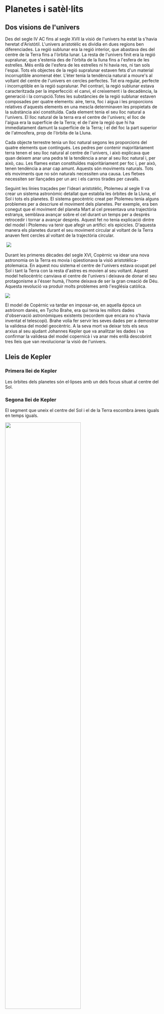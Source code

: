 # Planetes i satèl·lits

## Dos visions de l'univers

Des del segle IV AC fins al segle XVII la visió de l'univers ha estat la s'havia heretat d'Aristòtil. L'univers aristotèlic es dividia en dues regions ben diferenciades. La regió sublunar era la regió interior, que abastava des del centre de la Terra fins a l'òrbita lunar. La resta de l'univers finit era la regió supralunar, que s'estenia des de l'òrbita de la lluna fins a l'esfera de les estrelles. Més enllà de l'esfera de les estrelles ni hi havia res, ni tan sols l'espai. Tots els objectes de la regió supralunar estaven fets d'un material incorruptible anomenat èter. L'èter tenia la tendència natural a moure's al voltant del centre de l'univers en cercles perfectes. Tot era regular, perfecte i incorruptible en la regió supralunar. Pel contrari, la regió sublunar estava caracteritzada per la imperfecció: el canvi, el creixement i la decadència, la generació i la corrupció.Totes les substàncies de la regió sublunar estaven composades per quatre elements: aire, terra, foc i aigua i les proporcions relatives d'aquests elements en una mescla determinaven les propietats de la substància així constituïda. Cada element tenia el seu lloc natural a l'univers. El lloc natural de la terra era el centre de l'univers; el lloc de l'aigua era la superfície de la Terra; el de l'aire la regió que hi ha immediatament damunt la superfície de la Terra; i el del foc la part superior de l'atmosfera, prop de l'òrbita de la Lluna.

Cada objecte terrestre tenia un lloc natural segons les proporcions del quatre elements que contingués. Les pedres per contenir majoritàriament terra tenen el seu lloc natural al centre de l'univers, i això explicava que quan deixem anar una pedra té la tendència a anar al seu lloc natural i, per això, cau. Les flames estan constituïdes majoritàriament per foc i, per això, tenen tendència a anar cap amunt. Aquests són moviments naturals. Tots els moviments que no són naturals necessiten una causa. Les fletxes necessiten ser llançades per un arc i els carros tirades per cavalls.

Seguint les línies traçades per l'ideari aristotèlic, Ptolemeu al segle II va crear un sistema astronòmic detallat que establia les òrbites de la Lluna, el Sol i tots els planetes. El sistema geocèntric creat per Ptolemeu tenia alguns problemes per a descriure el moviment dels planetes. Per exemple, era ben conegut que el moviment del planeta Mart al cel presentava una trajectòria estranya, semblava avançar sobre el cel durant un temps per a desprès retrocedir i tornar a avançar després. Aquest fet no tenia explicació dintre del model i Ptolemeu va tenir que afegir un artifici: els epicicles. D'aquesta manera els planetes durant el seu moviment circular al voltant de la Terra anaven fent cercles al voltant de la trajectòria circular.

<img ref="img/epicicle.svg">

<img src="img/epicicles.svg">

Durant les primeres dècades del segle XVI, Copèrnic va idear una nova astronomia on la Terra es movia i qüestionava la visió aristotèlica-ptolemaica. En aquest nou sistema el centre de l'univers estava ocupat pel Sol i tant la Terra con la resta d'astres es movien al seu voltant. Aquest model heliocèntric canviava el centre de l'univers i deixava de donar el seu protagonisme a l'ésser humà, l'home deixava de ser la gran creació de Déu. Aquesta revolució va produir molts problemes amb l'església catòlica.

<img src="img/orbita_retrograda.png">

El model de Copèrnic va tardar en imposar-se, en aquella época un astrònom danès, en Tycho Brahe, era qui tenia les millors dades d'observació astronòmiques existents (recordem que encara no s'havia inventat el telescopi). Brahe volia fer servir les seves dades per a demostrar la validesa del model geocèntric. A la seva mort va deixar tots els seus arxius al seu ajudant Johannes Kepler que va analitzar les dades i va confirmar la validesa del model copernicà i va anar més enllà descobrint tres lleis que van revolucionar la visió de l'univers.

## Lleis de Kepler

### Primera llei de Kepler

Les òrbites dels planetes són el·lipses amb un dels focus situat al centre del Sol.

### Segona llei de Kepler

El segment que uneix el centre del Sol i el de la Terra escombra àrees iguals en temps iguals.

<img src="img/2a_llei_kepler.svg" style="width:70%">

### Tercera llei de Kepler

El quadrat del temps que tarda un planeta a descriure la seva òrbita és directament proporcional al cub del semieix major de la seva òrbita.

Si designem com T al temps que tarda la Terra en completar una òrbita al voltant del Sol, anomenat període de l'òrbita, tenim que la tercera llei de Kepler es pot enunciar matemàticament de la manera següent:

$$T^{2}=Ca^{3}$$

on a és la longitud del semieix major de l'òrbita.

## Llei de gravitació universal

Quin raonament va seguir Newton per a deduir la seva llei de gravitació?

Si analitzem el cas d'un moviment circular

$$F=ma=m\frac{v^{2}}{r}$$

Newton sabia que la llei fonamental per a la força no podia dependre de la velocitat perquè els cossos no són més pesats pel seu estat de moviment. La velocitat ha de dependre d'altres magnituds, per a un moviment circular:
 
 $$v=\frac{2\pi r}{T}$$

on $$r$$ és el radi de l'òrbita i $$T$$ el període.

D'aquesta manera l'expressió de la força queda:

$$F=\frac{4\pi^{2}mr}{T^{2}}$$

Utilitzant la tercera llei de Kepler per a una òrbita circular: $$T^{2}\propto r^{3}$$

$$F\propto\frac{m}{r^{2}}$$

La força que el Sol exerceix sobre els planetes és inversament proporcional al quadrat de la distància.

Les forces entre els cossos celestes són del mateix tipus que les forces entre els cossos de la Terra (síntesi newtoniana).

Newton va tenir una idea genial per a verificar aquesta hipòtesi:

$$F_{\mathrm{Terra-poma}}=k.m_{\mathrm{poma}}/r_{\mathrm{Terra}}^{2}$$

$$F_{\mathrm{Terra-Lluna}}=k.m_{\mathrm{Lluna}}/r_{\mathrm{Terra-Lluna}}^{2}$$

on $$k$$ s'ha d'interpretar com una constant de proporcionalitat. De la segona llei de Newton $$a=F/m$$ obtenim $$a_{\mathrm{poma}}=k/r_{\mathrm{Terra}}^{2}$$

$$a_{\mathrm{Lluna}}=k/r_{\mathrm{Terra-Lluna}}^{2}$$

En l'època de Newton ja se sabia que la distància Terra-Lluna era 60 vegades el radi de la Terra (Hiparc, 150 AC).

<img src="img/lluna_poma.png" style="width:30%">

Per a validar la seva hipòtesi Newton havia de verificar que l'acceleració de la Lluna era $$3600=60^{2}$$
  més petita que l'acceleració de la poma ($$9,8\,\mathrm{m/s^{2}}$$). Va determinar l'acceleració de la Lluna fent servir: $$a=v^{2}/r$$ i efectivament va comprovar que era 3600 vegades més petita que $$9,8\,\mathrm{m/s^{2}}$$! Newton havia trobat uns dels secrets millor guardats per la natura!

Per altra banda, per a que sigui vàlid el principi d'interacció (acció i reacció), la força havia de ser simètrica respecte del cossos que interactuaven, per tant, la intensitat de la força també depèn del cos que la produeix. Per tant, la magnitud de la força ve donada per l'expressió següent:

$$F=G\frac{m_{1}m_{2}}{r^{2}}$$

on $$G$$ és una constant anomenada **constant de gravitació universal** i val 

$$G=6,67\times10^{-11}\,\mathrm{Nm^{2}kg^{-2}}$$
 
El valor de $G$ és independent dels cossos que interactuen i ens diu que la força gravitatòria és molt petita, així dues masses d'1 kg separades per una distància d'1 m experimentaran una força de $$6,67\times10^{-11}\,\mathrm{N}$$.

<img src='img/constant_G.png' style="width:70%">

La força gravitatòria té la direcció de la recta que uneix els cossos que interactuen i el sentit de la força ve donat pel fet de que la força sempre és atractiva. Per a tenir en compte aquests fets la força ha de ser una magnitud vectorial. L'expressió de la llei de gravitació universal en forma vectorial és

$$\vec{F}=-G\frac{m_{1}m_{2}}{r^{2}}\hat{r}$$

on $$\hat{r}$$ és el vector unitari (versor) que apunta des de el cos que produeix la força cap al cos que la rep. Amb aquesta convenció, el signe menys apareix per a indicar que la força és atractiva.

<img src='img/llei_gravitacio.svg' style="width:70%">

L'expressió anterior descriu la força produïda per masses puntuals o a l'exterior de masses amb simetria esfèrica.

## Satèl·lits i velocitat orbital

Si damunt d'una muntanya llancem una bala amb un canó aquest farà una trajectòria curvilínia fins que cau al terra, si llancem la bala amb més velocitat hi arribarà més lluny. Ens preguntem: hi haurà una velocitat per a la qual llancem una bala i no acabi mai de caure? La resposta és afirmativa i aquesta velocitat es diu **velocitat orbital**.

<img src='img/cano.png' style="width:70%">

En el cas d'una òrbita circular la força és la centrípeta:

$$F_{\mathrm{c}}=\frac{mv^{2}}{r}$$
 
Per l'altra banda l'única força que actua sobre el satèl·lit és la gravitatòria:

$$F_{\mathrm{G}}=G\frac{Mm}{r^{2}}$$

on $$M$$ és la massa del planeta. Igualant ambdues equacions ens queda:

$$\frac{mv^{2}}{r}=G\frac{Mm}{r^{2}}$$

i, si aïllem $v$ obtenim:

$$v=\sqrt{\frac{GM}{r}}$$

que és la velocitat orbital d'el satèl·lit. Quan més gran sigui el radi de l'òrbita més petita serà la velocitat. Aquesta mateixa expressió es pot aplicar als planetes al voltant del Sol.

<img src='img/satellit.svg' style="width:60%">

## Camp gravitatori

Anomenem camp gravitatori a un camp vectorial en qual a cada punt de l'espai li correspon un vector anomenat intensitat de camp gravitatori.

La intensitat de camp gravitatori en un punt és la força per unitat de massa que actua sobre aquest punt.

$$\vec{g}=\frac{\vec{F}}{m}$$

 La intensitat de camp és un vector de la mateixa direcció i sentir que la força però podem pensar que el camp té una existència independent de que hi hagi un cos massiu que rebi la interacció. La unitat de intensitat de camp gravitatori en l'SI és **newton per kilogram** (N/kg).

### Camp gravitatori creat per una massa puntual o amb simetria esfèrica

A partir de la força que dóna la llei de gravitació

$$\vec{F}=-G\frac{m_{1}m_{2}}{r^{2}}\hat{r}$$

podem obtenir l'expressió de la intensitat de camp creat per la massa $m_{1}$,

$$\vec{g}=\frac{\vec{F}}{m_{2}}=-G\frac{m_{1}}{r^{2}}\hat{r}$$
 

### Variació de la intensitat de camp gravitatori amb l'altitud

La intensitat de camp gravitatori depèn de l'altura. L'expressió del mòdul de la intensitat de camp gravitatori de la Terra amb l'altura és

$$g=G\frac{M_{T}}{(R_{T}+h)^{2}}$$

on $$M_{T}=5,98\times10^{24}\,\mathrm{kg}$$ és la massa de la Terra i $$R_{T}=6,38\times10^{6}\,\mathrm{m}$$ és el radi mig de la Terra. Si fem servir aquests valors i fem $$h=0$$ obtenim el valor $$g=9,8\,\mathrm{N/kg}$$ que és el valor que mesurem a la superfície de la Terra.

### Pes d'un cos de massa m

El pes d'un cos de massa $$m$$ és

$$P=mg$$

Un cos de massa 1 kg tindrà un pes sobre la superfície de la Terra de $$9,8\,\mathrm{N}$$, però a una altura més gran el pes anirà minvant.

Per a mesurar força hi ha altres unitats, com ser el kilopond (kp). La seva relació amb el newton és 

$$1\,\mathrm{kp=9,8\,\mathrm{N}}$$
 

Un cos d'1 kg de massa tindrà un pes d'1 kp sobre la superfície de la Terra però només 1,6 kp sobre la superfície de la Lluna.

### Gravetat artificial

Es pot crear gravetat artificial amb una estació espacial giratòria com la de la fotografia.

<img src='img/2001-a-space-odyssey-wheel.jpg'>

Es tracta de l'estació espacial de la pel·lícula "2001: A Space Oddyssey". El fet de girar sobre el seu eix produeix en els seus tripulants la sensació de estar en un camp gravitatori com el de la Terra. 

La velocitat de gir es pot determinar demanant que la força centrípeta sigui igual al pes en la Terra.

$$F_{\mbox{c}}=m\frac{v^{2}}{r}=mg$$

d'on es desprèn 

$$v=\sqrt{gr}$$
 

### Ingravidesa

Si demanem a algú que ens digui perquè els astronautes no senten la gravetat, obtenim dos tipus de respostes:

1. No senten la gravetat perquè estan mol lluny de la Terra.

2. No senten la gravetat perquè van molt ràpid.

Totes dues són falses. La resposta és que **no senten la gravetat perquè estan en caiguda lliure**.

<img src='img/zero_gravity.jpg'>

### Camp gravitatori creat per una distribució de masses

Tant la força com el camp gravitatori són magnituds vectorials per als quals resulta vàlid el principi de superposició. Es a dir, la força gravitatòria sobre una massa $m$ produïda per un nombre $$n$$ de masses $$m_{1},\, m_{2,\,}\ldots,\, m_{n}$$, resulta ser igual a la suma vectorial de las forces produïdes per cada massa $m_{i}$ sobre la massa $$m$$. Matemàticament l'escrivim

$$\vec{F}=\sum_{i=1}^{n}\vec{F}_{i}=\vec{F}_{1}+\vec{F}_{2}+\ldots+\vec{F}_{n}$$
$$=-G\frac{mm_{1}}{r_{1}^{2}}\hat{r}_{1}-G\frac{mm_{2}}{r_{2}^{2}}\hat{r}_{2}-\ldots-G\frac{mm_{n}}{r_{n}^{2}}\hat{r}_{n}$$
 

El mateix és vàlid per a la intensitat de camp gravitatori creat per un conjunt $n$ de masses en un punt $$P$$
 
$$\vec{g}=\sum_{i=1}^{n}\vec{g}_{i}=-\sum_{i=1}^{n}G\frac{m_{i}}{r_{i}^{2}}\hat{r}_{i}$$

on $$\vec{r}_{i}$$ és el vector que apunta des de la massa $$m_{i}$$ al punt $$P$$, $$r_{i}^{2}=\vec{r}_{i}.\vec{r}_{i}=\left|\vec{r}_{i}\right|^{2}$$ i $$\hat{r}_{i}=\vec{r}_{i}/\left|\vec{r}_{i}\right|$$ és el vector unitari que apunta des de la massa $$m_{i}$$ al punt $$P$$.

## Energia potencial gravitatòria

Ens plantegem calcular el treball necessari per a moure una massa $m'$ separada d'altra massa $$m$$ una distància $$r_{0}$$  fins una distància de separació $$r$$ és

$$W=-\int_{\vec{r}_{0}}^{\vec{r}}\vec{F}(\vec{r})d\vec{r}=-\int_{\vec{r}_{0}}^{\vec{r}}-G\frac{mm'}{r^{2}}\hat{r}d\vec{r}$$

com $$\hat{r}.d\vec{r}=dr$$
 
$$W=GMm'\int_{r_{0}}^{r}r^{-2}dr=Gmm'\left.\left(-\frac{1}{r}\right)\right|_{r_{0}}^{r}=Gmm'\left(-\frac{1}{r}-\frac{1}{r_{0}}\right)$$

$$W=-G\frac{mm'}{r}-\left(-G\frac{mm'}{r_{0}}\right)$$
 
Podem veure que el treball no depèn del camí, per tant podem definir una energia potencial gravitatòria com

$$U(r)=-G\frac{mm'}{r}$$

de manera que el treball es pot escriure com l'increment d'energia potencial canviat de signe

$$W=-(U(r)-U(r_{0}))=-\Delta U$$

Al poder definir una energia potencial per a la interacció gravitatòria trobem que un sistema que està sotmès a interacció gravitatòria conserva l'energia mecànica. 

És important destacar que l'expressió que fins ara vam fer servir per l'energia potencial gravitatòria

$$U=mgh$$

és vàlida només per a moviments que es realitzen a prop de la superfície de la Terra com ser llançaments balístics de baixa altura. En el cas de coets intercontinentals, satèl·lits i naus espacials l'expressió que hem d'utilitzar és la 

$$U(r)=-G\frac{mm'}{r}$$

## Energia mecànica orbital

El fet de que la velocitat d'un satèl·lit en òrbita depengui només de l'altura del satèl·lit fa que tant l'energia cinètica com la mecànica orbital siguin funcions de l'altura. Fent servir l'expressió de la velocitat orbital tenim que l'energia cinètica és

$$E_{\mathrm{C}}=\frac{1}{2}mv^{2}=\frac{1}{2}mG\frac{M}{r}=\frac{1}{2}G\frac{Mm}{r}$$

i si utilitzem per a l'energia potencial gravitatòria l'expressió 

$$U=-G\frac{Mm}{r},$$

l'energia mecànica total del satèl·lit en òrbita és:

$$E_{\mathrm{M}}=E_{\mathrm{C}}+U=\frac{1}{2}G\frac{Mm}{r}-G\frac{Mm}{r}=-\frac{1}{2}G\frac{Mm}{r}$$
 

## Velocitat d'escapament 

Si llancem verticalment un objecte puja minvant la seva velocitat fins que aquesta s'anul·la i després cau. Si augmentem la velocitat de llançament augmentarà l'altura a la que pujarà l'objecte. Ens preguntem hi haurà una velocitat inicial que permeti l'objecte continuar allunyant-se indefinidament de la Terra?

Farem la suposició de que no hi ha fregament i que l'única força que actua a partir del moment del llançament és la força d'atracció gravitatòria, es a dir, el seu pes. Llançarem l'objecte amb una velocitat inicial $$v_{0}$$ i la força de la gravetat anirà frenant el cos. Com que l'única força que actua és la gravitatòria l'energia mecànica es conserva durant tot el moviment. Just en el moment del llançament l'energia mecànica es la suma de l'energia cinètica inicial i l'energia potencial gravitatòria inicial

$$E_{\mathrm{M}}^{0}=E_{\mathrm{C}}^{0}+U^{0}=\frac{1}{2}mv_{0}^{2}-G\frac{Mm}{R}$$

on $$m$$ és la massa de l'objecte i $$M$$ i $$R$$ la massa i el radi del planeta respectivament. Si volem que s'allunyi indefinidament de la Terra demanarem que arribi fins al infinit on l'energia potencial és nul·la i si estem buscant la mínima velocitat de llançament per a que arribi a l'infinit suposarem que hi arribarà amb velocitat nul·la i, per tant, també l'energia cinètica serà nul·la. Per tant:

$$E_{\mathrm{M}}^{\infty}=E_{\mathrm{C}}^{\infty}+U^{\infty}=0+0=0$$

Com que l'energia mecànica es conserva podem igualar l'energia mecànica inicial i la final

$$\frac{1}{2}mv_{0}^{2}-G\frac{Mm}{R}=0$$

i aïllant $$v_{0}$$ obtenim

$$v_{0}=\sqrt{\frac{2GM}{R}}$$
 
Aquesta és la velocitat mínima que ha de tenir un cos llançat des de la superfície d'un planeta per que s'allunyi indefinidament, coneguda com a **velocitat d'escapament**. 

Podem observar de l'expressió que la velocitat d'escapament no depèn de la massa del cos llançat, només té dependència de la massa i el radi del planeta, per tant, la velocitat d'escapament és una característica pròpia del planeta.

Fent servir les dades de nostre planeta $$M=5,98\times10^{24}\,\mathrm{kg}$$ i $$R=6,38\times10^{6}\,\mathrm{m}$$, la velocitat d'escapament de la Terra és

$$v_{0}=11\,200\,\mathrm{m/s\approx40\,000\,\mathrm{km/h}}$$
 
Si un mòbil és llançat des de la superfície de la Terra cap a l'espai en una direcció no perpendicular a la superfície a una velocitat superior a la d'escapament, la seva trajectòria és una hipèrbola i el cos no se satel·litza allunyant-se indefinidament.

### Quins planetes poden tenir atmosfera?

La velocitat d'escapament imposa les condicions d'un planeta per a tenir atmosfera i sobre quins gasos pot contenir aquesta. Les molècules dels gasos es mouen molt ràpidament i de manera desordenada i la seva velocitat mitjana augmenta quan augmenta la temperatura i com més petit sigui el seu pes molecular. Així, les molècules que poden formar l'atmosfera d'un planeta poden escapar si a la seva superfície la temperatura es suficient per a que la velocitat mitjana de les molècules assoleixen la velocitat d'escapament. Quan això passa les molècules escapen de la superfície i es difonen per l'espai sense poder ser retingudes pel planeta. D'aquesta manera els planetes només poden tenir atmosfera quan la velocitat de les molècules gasoses a la seva superfície és inferior a la velocitat d'escapament. 

La Lluna i els asteroides tenen una massa petita, la qual cosa fa que la velocitat d'escapament sigui també petita i per això no tenen atmosfera. Podem dir que la velocitat d'escapament és un limitant a tenir en compte per a saber si un planeta té possibilitats d'albergar vida.

## Tipus d'òrbites segons l'energia

Hem vist que un sistema gravitatori amb energia mecànica $$E_{\mathrm{M}}<0$$ és un sistema lligat, en aquest cas les òrbites poden ser el·lipses (o circumferències). Si $$E_{\mathrm{M}}\geq0$$ el sistema no està lligat i s'allunyaran indefinidament, en el cas que $$E_{\mathrm{M}}>0$$ la trajectòria serà una hipèrbola y en el cas que $$E_{\mathrm{M}}=0$$ la trajectòria serà una paràbola.

## Forats negres

Alguns tipus d'estrelles quan acaben el combustible nuclear que les fa brillar col·lapsen degut a l'atracció gravitatòria entre els àtoms que la formen. Quan col·lapsen poden concentrar una massa molt gran de matèria en un volum relativament petit, de manera que la velocitat d'escapament sigui molt gran. Quan la velocitat d'escapament supera la velocitat de la llum podem dir que res pot escapar de la seva atracció gravitatòria i diem que s'ha format un **forat negre**.

Podem fer el càlcul per a determinar quin radi hauria de tenir una estrella per transformar-se en un forat negre. Aïllant el radi de l'equació de la velocitat d'escapament i fent servir la velocitat de la llum, $$c$$, com velocitat d'escapament, obtenim

$$R=\frac{2GM}{c^{2}}$$

Aquest radi es coneix amb el nom de radi de Schwarzschild. Si fem el càlcul amb el nostre Sol, tenint en compte que la massa del Sol és aproximadament $$M_{\odot}=2\times10^{30}\,\mathrm{kg}$$, obtenim que $$R_{\mathrm{Schwarzschild}}\approx3\,\mathrm{km}$$.
